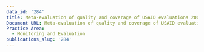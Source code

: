 ```yaml
---
data_id: '284'
title: Meta-evaluation of quality and coverage of USAID evaluations 2009-2012
Document URL: Meta-evaluation of quality and coverage of USAID evaluations 2009-2012
Practice Area:
  - Monitoring and Evaluation
publications_slug: '284'
---
```

